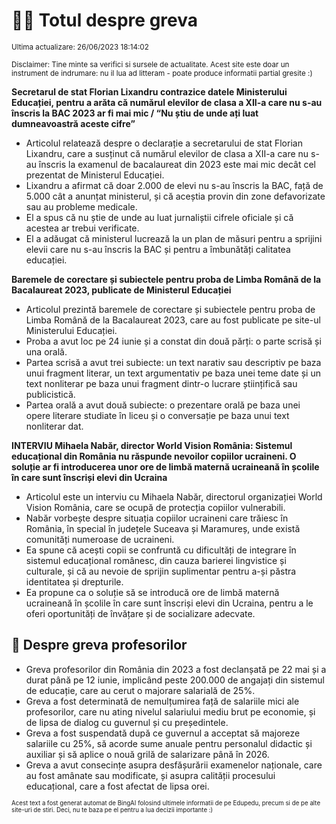 # 👩‍🏫 Totul despre greva
<sub>Ultima actualizare: 26/06/2023 18:14:02</sub>

<sub>Disclaimer: Tine minte sa verifici si sursele de actualitate. Acest site este doar un instrument de indrumare: nu il lua ad litteram - poate produce informatii partial gresite :)</sub>

**Secretarul de stat Florian Lixandru contrazice datele Ministerului Educației, pentru a arăta că numărul elevilor de clasa a XII-a care nu s-au înscris la BAC 2023 ar fi mai mic / “Nu știu de unde ați luat dumneavoastră aceste cifre”**

- Articolul relatează despre o declarație a secretarului de stat Florian Lixandru, care a susținut că numărul elevilor de clasa a XII-a care nu s-au înscris la examenul de bacalaureat din 2023 este mai mic decât cel prezentat de Ministerul Educației.
- Lixandru a afirmat că doar 2.000 de elevi nu s-au înscris la BAC, față de 5.000 cât a anunțat ministerul, și că aceștia provin din zone defavorizate sau au probleme medicale.
- El a spus că nu știe de unde au luat jurnaliștii cifrele oficiale și că acestea ar trebui verificate.
- El a adăugat că ministerul lucrează la un plan de măsuri pentru a sprijini elevii care nu s-au înscris la BAC și pentru a îmbunătăți calitatea educației.

**Baremele de corectare și subiectele pentru proba de Limba Română de la Bacalaureat 2023, publicate de Ministerul Educației**

- Articolul prezintă baremele de corectare și subiectele pentru proba de Limba Română de la Bacalaureat 2023, care au fost publicate pe site-ul Ministerului Educației.
- Proba a avut loc pe 24 iunie și a constat din două părți: o parte scrisă și una orală.
- Partea scrisă a avut trei subiecte: un text narativ sau descriptiv pe baza unui fragment literar, un text argumentativ pe baza unei teme date și un text nonliterar pe baza unui fragment dintr-o lucrare științifică sau publicistică.
- Partea orală a avut două subiecte: o prezentare orală pe baza unei opere literare studiate în liceu și o conversație pe baza unui text nonliterar dat.

**INTERVIU Mihaela Nabăr, director World Vision România: Sistemul educațional din România nu răspunde nevoilor copiilor ucraineni. O soluție ar fi introducerea unor ore de limbă maternă ucraineană în școlile în care sunt înscriși elevi din Ucraina**

- Articolul este un interviu cu Mihaela Nabăr, directorul organizației World Vision România, care se ocupă de protecția copiilor vulnerabili.
- Nabăr vorbește despre situația copiilor ucraineni care trăiesc în România, în special în județele Suceava și Maramureș, unde există comunități numeroase de ucraineni.
- Ea spune că acești copii se confruntă cu dificultăți de integrare în sistemul educațional românesc, din cauza barierei lingvistice și culturale, și că au nevoie de sprijin suplimentar pentru a-și păstra identitatea și drepturile.
- Ea propune ca o soluție să se introducă ore de limbă maternă ucraineană în școlile în care sunt înscriși elevi din Ucraina, pentru a le oferi oportunități de învățare și de socializare adecvate.

## 🏫 Despre greva profesorilor

- Greva profesorilor din România din 2023 a fost declanșată pe 22 mai și a durat până pe 12 iunie, implicând peste 200.000 de angajați din sistemul de educație, care au cerut o majorare salarială de 25%.
- Greva a fost determinată de nemulțumirea față de salariile mici ale profesorilor, care nu ating nivelul salariului mediu brut pe economie, și de lipsa de dialog cu guvernul și cu președintele.
- Greva a fost suspendată după ce guvernul a acceptat să majoreze salariile cu 25%, să acorde sume anuale pentru personalul didactic și auxiliar și să aplice o nouă grilă de salarizare până în 2026.
- Greva a avut consecințe asupra desfășurării examenelor naționale, care au fost amânate sau modificate, și asupra calității procesului educațional, care a fost afectat de lipsa orei.


<sub><sub>Acest text a fost generat automat de BingAI folosind ultimele informatii de pe Edupedu, precum si de pe alte site-uri de stiri. Deci, nu te baza pe el pentru a lua decizii importante :)</sub></sub>